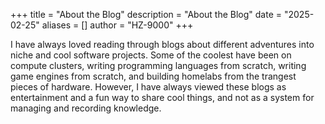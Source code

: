 +++
title = "About the Blog"
description = "About the Blog"
date = "2025-02-25"
aliases = []
author = "HZ-9000"
+++

I have always loved reading through blogs about different adventures into niche and cool software projects.
Some of the coolest have been on compute clusters, writing programming languages from scratch, writing game engines from scratch,
and building homelabs from the trangest pieces of hardware. However, I have always viewed these blogs as entertainment and a fun
way to share cool things, and not as a system for managing and recording knowledge.
